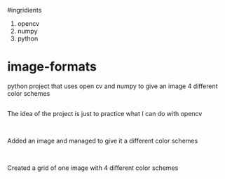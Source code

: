 #ingridients
  <ol>
    <li>opencv</li>
     <li>numpy</li>
     <li>python</li>
  </ol>

# image-formats
python project that uses open cv and numpy to give an image 4 different color schemes

##
 <p>The idea of the project is just to practice what I can do with opencv</p></br>
 <p>Added an image and managed to give it a different color schemes</p></br>
 <p>Created a grid of one image with 4 different color schemes</p></br>
